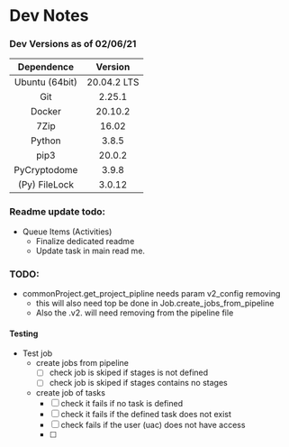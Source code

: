 # Dev Notes

### Dev Versions as of 02/06/21
| Dependence     | Version |
| :------------: | :-----: |
| Ubuntu (64bit) | 20.04.2 LTS |
| Git            | 2.25.1      |
| Docker         | 20.10.2     |
| 7Zip           | 16.02       |
| Python         | 3.8.5       |
| pip3           | 20.0.2      |
| PyCryptodome   | 3.9.8       |
| (Py) FileLock  | 3.0.12      |

### Readme update todo:
- Queue Items (Activities)
  - Finalize dedicated readme  
  - Update task in main read me.
    
### TODO:
- commonProject.get_project_pipline needs param v2_config removing
  - this will also need top be done in Job.create_jobs_from_pipeline
  - Also the .v2. will need removing from the pipeline file
  
#### Testing
- Test job
  - create jobs from pipeline
    - [ ] check job is skiped if stages is not defined
    - [ ] check job is skiped if stages contains no stages
  - create job of tasks
    - [ ] check it fails if no task is defined
    - [ ] check it fails if the defined task does not exist
    - [ ] check fails if the user (uac) does not have access
    - [ ] 